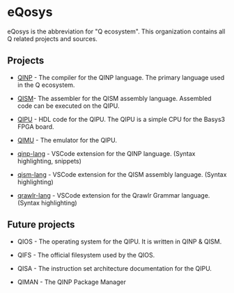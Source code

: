 # eQosys
eQosys is the abbreviation for "Q ecosystem".
This organization contains all Q related projects and sources.

## Projects
 * [QINP](https://github.com/eQosys/QINP) - The compiler for the QINP language. The primary language used in the Q ecosystem.

 * [QISM](https://github.com/eQosys/QISM)- The assembler for the QISM assembly language. Assembled code can be executed on the QIPU.

 * [QIPU](https://github.com/eQosys/QIPU) - HDL code for the QIPU. The QIPU is a simple CPU for the Basys3 FPGA board.

 * [QIMU](https://github.com/eQosys/QIMU) - The emulator for the QIPU.

 * [qinp-lang](https://github.com/eQosys/qinp-lang) - VSCode extension for the QINP language. (Syntax highlighting, snippets)

 * [qism-lang](https://github.com/eQosys/qism-lang) - VSCode extension for the QISM assembly language. (Syntax highlighting)

 * [qrawlr-lang](https://github.com/eQosys/qrawlr-lang) - VSCode extension for the Qrawlr Grammar language. (Syntax highlighting)

## Future projects
 * QIOS - The operating system for the QIPU. It is written in QINP & QISM.

 * QIFS - The official filesystem used by the QIOS.

 * QISA - The instruction set architecture documentation for the QIPU.

 * QIMAN - The QINP Package Manager
